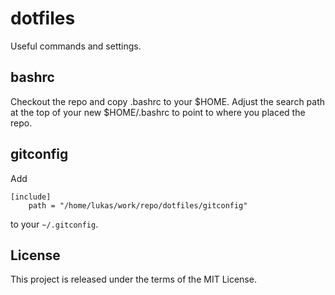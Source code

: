 # dotfiles
Useful commands and settings.

## bashrc
Checkout the repo and copy .bashrc to your $HOME.
Adjust the search path at the top of your new $HOME/.bashrc to point to where you placed the repo.

## gitconfig
Add

```
[include]
    path = "/home/lukas/work/repo/dotfiles/gitconfig"
```

to your ``~/.gitconfig``.

## License
This project is released under the terms of the MIT License.
